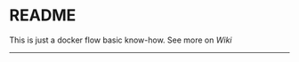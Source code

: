 # README #

This is just a docker flow basic know-how. See more on *Wiki*

---------------------------
